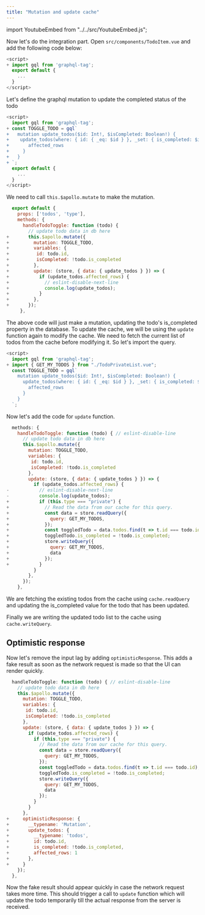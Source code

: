 ```yaml
---
title: "Mutation and update cache"
---
```


import YoutubeEmbed from "../../src/YoutubeEmbed.js";

<YoutubeEmbed link="https://www.youtube.com/embed/h4svDfN32s8" />

Now let's do the integration part. Open `src/components/TodoItem.vue` and add the following code below:

```javascript
<script>
+ import gql from 'graphql-tag';
  export default {
    ...
  }
</script>
```
Let's define the graphql mutation to update the completed status of the todo

```javascript
<script>
  import gql from 'graphql-tag';
+ const TOGGLE_TODO = gql`
+   mutation update_todos($id: Int!, $isCompleted: Boolean!) {
+    update_todos(where: { id: { _eq: $id } }, _set: { is_completed: $isCompleted }) {
+       affected_rows
+     }
+   }
+ `;
  export default {
    ...
  }
</script>

```

We need to call `this.$apollo.mutate` to make the mutation. 

```javascript
  export default {
    props: ['todos', 'type'],
    methods: {
      handleTodoToggle: function (todo) {
        // update todo data in db here
+       this.$apollo.mutate({
+         mutation: TOGGLE_TODO,
+         variables: {
+          id: todo.id,
+          isCompleted: !todo.is_completed
+         },
+         update: (store, { data: { update_todos } }) => {
+           if (update_todos.affected_rows) {
+             // eslint-disable-next-line
+             console.log(update_todos);
+           }
+         },
+       });
     },
```

The above code will just make a mutation, updating the todo's is_completed property in the database.
To update the cache, we will be using the `update` function again to modify the cache. We need to fetch the current list of todos from the cache before modifying it. So let's import the query.

```javascript
<script>
  import gql from 'graphql-tag';
+ import { GET_MY_TODOS } from "./TodoPrivateList.vue";
  const TOGGLE_TODO = gql`
    mutation update_todos($id: Int!, $isCompleted: Boolean!) {
      update_todos(where: { id: { _eq: $id } }, _set: { is_completed: $isCompleted }) {
        affected_rows
      }
    }
  `;
```
Now let's add the code for `update` function.

```javascript
  methods: {
    handleTodoToggle: function (todo) { // eslint-disable-line
      // update todo data in db here
      this.$apollo.mutate({
        mutation: TOGGLE_TODO,
        variables: {
         id: todo.id,
         isCompleted: !todo.is_completed
        },
        update: (store, { data: { update_todos } }) => {
          if (update_todos.affected_rows) {
-           // eslint-disable-next-line
-           console.log(update_todos);
+           if (this.type === "private") {
+             // Read the data from our cache for this query.
+             const data = store.readQuery({
+               query: GET_MY_TODOS,
+             });
+             const toggledTodo = data.todos.find(t => t.id === todo.id);
+             toggledTodo.is_completed = !todo.is_completed;
+             store.writeQuery({
+               query: GET_MY_TODOS,
+               data
+             });
+           } 
          }
        },
      });
    },

```

We are fetching the existing todos from the cache using `cache.readQuery` and updating the is_completed value for the todo that has been updated.

Finally we are writing the updated todo list to the cache using `cache.writeQuery`.

## Optimistic response

Now let's remove the input lag by adding `optimisticResponse`. This adds a fake result as soon as the network request is made so that the UI can render quickly.

```javascript
  handleTodoToggle: function (todo) { // eslint-disable-line
    // update todo data in db here
    this.$apollo.mutate({
      mutation: TOGGLE_TODO,
      variables: {
       id: todo.id,
       isCompleted: !todo.is_completed
      },
      update: (store, { data: { update_todos } }) => {
        if (update_todos.affected_rows) {
          if (this.type === "private") {
            // Read the data from our cache for this query.
            const data = store.readQuery({
              query: GET_MY_TODOS,
            });
            const toggledTodo = data.todos.find(t => t.id === todo.id);
            toggledTodo.is_completed = !todo.is_completed;
            store.writeQuery({
              query: GET_MY_TODOS,
              data
            });
          } 
        }
      },
+     optimisticResponse: {
+       __typename: 'Mutation',
+       update_todos: {
+         __typename: 'todos',
+         id: todo.id,
+         is_completed: !todo.is_completed,
+         affected_rows: 1
+       },
+     }
    });
  },
```

Now the fake result should appear quickly in case the network request takes more time. This should trigger a call to `update` function which will update the todo temporarily till the actual response from the server is received.

